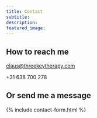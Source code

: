 ```yaml
---
title: Contact
subtitle: 
description:
featured_image: 
---
```


## How to reach me

claus@threekeytherapy.com

+31 638 700 278

## Or send me a message

{% include contact-form.html %}


